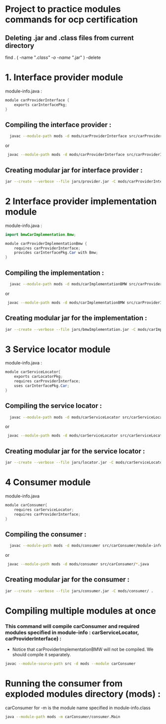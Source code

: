 # Project to practice modules commands for ocp certification






## Deleting .jar and .class files from current directory

find . \( -name "*.class" -o -name "*.jar" \) -delete

# 1. Interface provider module

module-info.java :

```java
module carProviderInterface {
    exports carInterfacePkg;
}
```

## Compiling the interface provider :
```bash
  javac --module-path mods -d mods/carProviderInterface src/carProviderInterface/module-info.java src/carProviderInterface/carInterfacePkg/Car.java
```
or
```bash
 javac --module-path mods -d mods/carProviderInterface src/carProviderInterface/*.java
```

## Creating modular jar for interface provider :
```bash
jar --create --verbose --file jars/provider.jar -C mods/carProviderInterface/ .
```

# 2 Interface provider implementation module

module-info.java :

```java
import bmwCarImplementation.Bmw;

module carProviderImplementationBmw {
    requires carProviderInterface;
    provides carInterfacePkg.Car with Bmw;
}
```

## Compiling the implementation :
```bash
  javac --module-path mods -d mods/carImplementationBMW src/carProviderImplementationBmw/module-info.java src/carProviderImplementationBmw/bmwCarImplementation/Bmw.java
```
or
```bash
 javac --module-path mods -d mods/carImplementationBMW src/carProviderImplementationBmw/*.java
```

## Creating modular jar for the implementation :

```bash
jar --create --verbose --file jars/bmwImplementation.jar -C mods/carImplementationBMW/ .
```

# 3 Service locator module

module-info.java :

```java
module carServiceLocator{
    exports carLocatorPkg;
    requires carProviderInterface;
    uses carInterfacePkg.Car;
}
```
## Compiling the service locator :
```bash
  javac --module-path mods -d mods/carServiceLocator src/carServiceLocator/module-info.java src/carServiceLocator/carLocatorPkg/CarFinder.java
```
or
```bash
 javac --module-path mods -d mods/carServiceLocator src/carServiceLocator/*.java
```

## Creating modular jar for the service locator :
```bash
jar --create --verbose --file jars/locator.jar -C mods/carServiceLocator/ .
```

# 4 Consumer module

module-info.java
```java
module carConsumer{
    requires carServiceLocator;
    requires carProviderInterface;
}
```

## Compiling the consumer :
```bash
  javac --module-path mods -d mods/consumer src/carConsumer/module-info.java src/carConsumer/consumer/Main.java
```
or
```bash
 javac --module-path mods -d mods/consumer src/carConsumer/*.java
```

## Creating modular jar for the consumer :
```bash
jar --create --verbose --file jars/consumer.jar -C mods/consumer/ .
```

# Compiling multiple modules at once 
### This command will compile carConsumer and required modules specified in module-info : carServiceLocator, carProviderInterface)  :

* Notice that carProviderImplementationBMW will not be compiled. We should compile it separately.
```bash
javac --module-source-path src -d mods --module carConsumer
```


# Running the consumer from exploded modules directory (mods) :

carConsumer for -m is the module name specified in module-info.class
```bash
java --module-path mods -m carConsumer/consumer.Main
```
